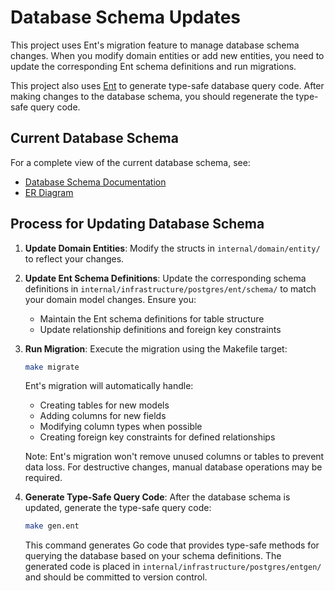 # Database Schema Updates

This project uses Ent's migration feature to manage database schema changes. When you modify domain entities or add new entities, you need to update the corresponding Ent schema definitions and run migrations.

This project also uses [Ent](https://entgo.io/) to generate type-safe database query code. After making changes to the database schema, you should regenerate the type-safe query code.

## Current Database Schema

For a complete view of the current database schema, see:

- [Database Schema Documentation](./database_schema.md)
- [ER Diagram](./er-diagram.md)

## Process for Updating Database Schema

1. **Update Domain Entities**: Modify the structs in `internal/domain/entity/` to reflect your changes.

2. **Update Ent Schema Definitions**: Update the corresponding schema definitions in `internal/infrastructure/postgres/ent/schema/` to match your domain model changes. Ensure you:
   - Maintain the Ent schema definitions for table structure
   - Update relationship definitions and foreign key constraints

3. **Run Migration**: Execute the migration using the Makefile target:

   ```bash
   make migrate
   ```

   Ent's migration will automatically handle:

   - Creating tables for new models
   - Adding columns for new fields
   - Modifying column types when possible
   - Creating foreign key constraints for defined relationships

   Note: Ent's migration won't remove unused columns or tables to prevent data loss. For destructive changes, manual database operations may be required.

4. **Generate Type-Safe Query Code**: After the database schema is updated, generate the type-safe query code:

   ```bash
   make gen.ent
   ```

   This command generates Go code that provides type-safe methods for querying the database based on your schema definitions. The generated code is placed in `internal/infrastructure/postgres/entgen/` and should be committed to version control.
